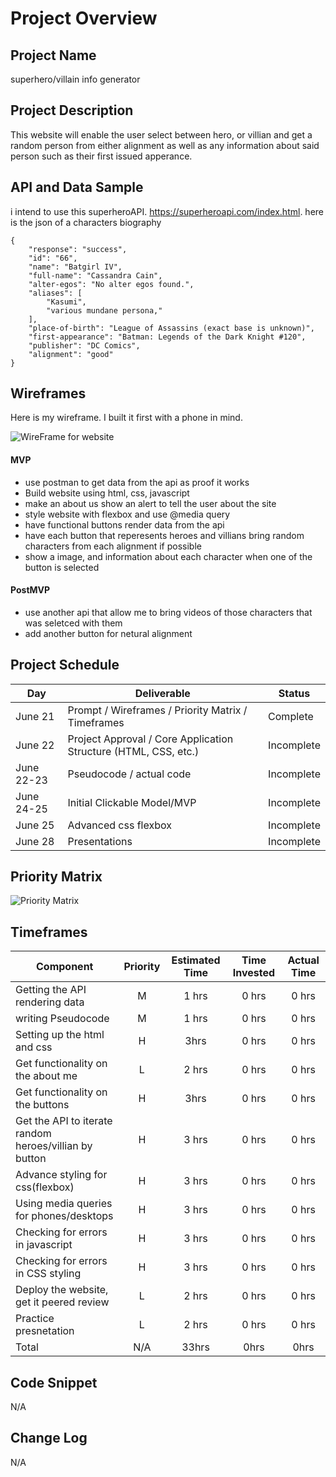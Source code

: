 # Project Overview

## Project Name

superhero/villain info generator

## Project Description

This website will enable the user select between hero, or villian  and get a random person from either alignment as well as any information about said person such as their first issued apperance.

## API and Data Sample


i intend to use this superheroAPI. https://superheroapi.com/index.html. here is the json of a characters biography 
```
{
    "response": "success",
    "id": "66",
    "name": "Batgirl IV",
    "full-name": "Cassandra Cain",
    "alter-egos": "No alter egos found.",
    "aliases": [
        "Kasumi",
        "various mundane persona,"
    ],
    "place-of-birth": "League of Assassins (exact base is unknown)",
    "first-appearance": "Batman: Legends of the Dark Knight #120",
    "publisher": "DC Comics",
    "alignment": "good"
}
```
## Wireframes
Here is my wireframe. I built it first with a phone in mind.

![WireFrame for website](https://i.imgur.com/nRaLZOD.png " its wireframe of the website built for phone")




#### MVP 

- use postman to get data from the api as proof it works
- Build website using html, css, javascript
- make an about us show an alert to tell the user about the site
- style website with flexbox and use @media query 
- have  functional buttons render data from the api
- have each button that reperesents heroes and villians bring random characters from each alignment if possible
- show a image, and information about each character when one of the button is selected

#### PostMVP  

- use another api that allow me to bring videos of those characters that was seletced with them
- add another button for netural alignment

## Project Schedule



|  Day | Deliverable | Status
|---|---| ---|
|June 21| Prompt / Wireframes / Priority Matrix / Timeframes | Complete
|June 22| Project Approval / Core Application Structure (HTML, CSS, etc.) | Incomplete
|June 22-23| Pseudocode / actual code | Incomplete
|June 24-25| Initial Clickable Model/MVP| Incomplete
|June 25| Advanced css flexbox | Incomplete
|June 28| Presentations | Incomplete

## Priority Matrix



![Priority Matrix](https://i.imgur.com/AeXnIUT.png "Priority Matrix")





## Timeframes


| Component | Priority | Estimated Time | Time Invested | Actual Time |
| --- | :---: |  :---: | :---: | :---: |
| Getting the API rendering data | M | 1 hrs| 0 hrs | 0 hrs |
| writing Pseudocode | M| 1 hrs| 0 hrs | 0 hrs |
| Setting up the html and css | H | 3hrs| 0 hrs | 0 hrs |
| Get functionality on the about me | L | 2 hrs| 0 hrs | 0 hrs |
| Get functionality on the buttons | H | 3hrs| 0 hrs | 0 hrs |
| Get the API to iterate random heroes/villian by button | H| 3 hrs| 0 hrs | 0 hrs |
| Advance styling for css(flexbox) | H | 3 hrs| 0 hrs | 0 hrs |
| Using media queries for phones/desktops | H | 3 hrs| 0 hrs | 0 hrs |
| Checking for errors in javascript | H | 3 hrs| 0 hrs | 0 hrs |
| Checking for errors in CSS styling | H | 3 hrs| 0 hrs | 0 hrs |
| Deploy the website, get it peered review | L | 2 hrs| 0 hrs | 0 hrs |
| Practice presnetation | L | 2 hrs| 0 hrs | 0 hrs |
| Total | N/A | 33hrs| 0hrs | 0hrs |


## Code Snippet

N/A


## Change Log
N/A
